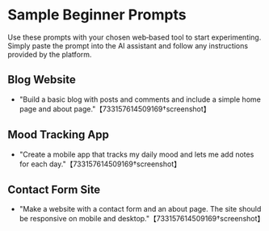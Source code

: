 # Sample Beginner Prompts

Use these prompts with your chosen web‑based tool to start experimenting.  Simply paste the prompt into the AI assistant and follow any instructions provided by the platform.

## Blog Website

- "Build a basic blog with posts and comments and include a simple home page and about page."【733157614509169†screenshot】

## Mood Tracking App

- "Create a mobile app that tracks my daily mood and lets me add notes for each day."【733157614509169†screenshot】

## Contact Form Site

- "Make a website with a contact form and an about page.  The site should be responsive on mobile and desktop."【733157614509169†screenshot】